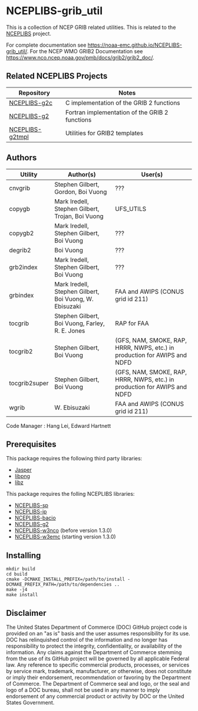 # NCEPLIBS-grib_util

This is a collection of NCEP GRIB related utilities. This is related
to the [NCEPLIBS](https://github.com/NOAA-EMC/NCEPLIBS) project.

For complete documentation see
https://noaa-emc.github.io/NCEPLIBS-grib_util/. For the NCEP WMO GRIB2
Documentation see
https://www.nco.ncep.noaa.gov/pmb/docs/grib2/grib2_doc/.

## Related NCEPLIBS Projects

Repository | Notes
-----------|------
[NCEPLIBS-g2c](https://github.com/NOAA-EMC/NCEPLIBS-g2c) | C implementation of the GRIB 2 functions
[NCEPLIBS-g2](https://github.com/NOAA-EMC/NCEPLIBS-g2) | Fortran implementation of the GRIB 2 functions
[NCEPLIBS-g2tmpl](https://github.com/NOAA-EMC/NCEPLIBS-g2tmpl) | Utilities for GRIB2 templates

## Authors

Utility | Author(s) | User(s)
--------|-----------|--------
cnvgrib | Stephen Gilbert, Gordon, Boi Vuong | ???
copygb | Mark Iredell, Stephen Gilbert, Trojan, Boi Vuong | UFS_UTILS
copygb2 | Mark Iredell, Stephen Gilbert, Boi Vuong | ???
degrib2 | Boi Vuong | ???
grb2index | Mark Iredell, Stephen Gilbert, Boi Vuong | ???
grbindex | Mark Iredell, Stephen Gilbert, Boi Vuong, W. Ebisuzaki | FAA and AWIPS (CONUS grid id 211)
tocgrib | Stephen Gilbert, Boi Vuong, Farley, R. E. Jones | RAP for FAA
tocgrib2 | Stephen Gilbert, Boi Vuong | (GFS, NAM, SMOKE, RAP, HRRR, NWPS, etc.) in production for AWIPS  and NDFD
tocgrib2super | Stephen Gilbert, Boi Vuong | (GFS, NAM, SMOKE, RAP, HRRR, NWPS, etc.) in production for AWIPS  and NDFD
wgrib | W. Ebisuzaki | FAA and AWIPS (CONUS grid id 211)

Code Manager : Hang Lei, Edward Hartnett

## Prerequisites

This package requires the following third party libraries:
- [Jasper](http://www.ece.uvic.ca/~mdadams/jasper/)
- [libpng](http://www.libpng.org/pub/png/libpng.html)
- [libz](http://www.gzip.org/zlib/)

This package requires the folling NCEPLIBS libraries:
- [NCEPLIBS-sp](https://github.com/NOAA-EMC/NCEPLIBS-sp)
- [NCEPLIBS-ip](https://github.com/NOAA-EMC/NCEPLIBS-ip)
- [NCEPLIBS-bacio](https://github.com/NOAA-EMC/NCEPLIBS-bacio)
- [NCEPLIBS-g2](https://github.com/NOAA-EMC/NCEPLIBS-g2)
- [NCEPLIBS-w3nco](https://github.com/NOAA-EMC/NCEPLIBS-w3nco) (before version 1.3.0)
- [NCEPLIBS-w3emc](https://github.com/NOAA-EMC/NCEPLIBS-w3emc) (starting version 1.3.0)

## Installing

```
mkdir build
cd build
cmake -DCMAKE_INSTALL_PREFIX=/path/to/install -DCMAKE_PREFIX_PATH=/path/to/dependencies ..
make -j4
make install
```

## Disclaimer

The United States Department of Commerce (DOC) GitHub project code is
provided on an "as is" basis and the user assumes responsibility for
its use. DOC has relinquished control of the information and no longer
has responsibility to protect the integrity, confidentiality, or
availability of the information. Any claims against the Department of
Commerce stemming from the use of its GitHub project will be governed
by all applicable Federal law. Any reference to specific commercial
products, processes, or services by service mark, trademark,
manufacturer, or otherwise, does not constitute or imply their
endorsement, recommendation or favoring by the Department of
Commerce. The Department of Commerce seal and logo, or the seal and
logo of a DOC bureau, shall not be used in any manner to imply
endorsement of any commercial product or activity by DOC or the United
States Government.

